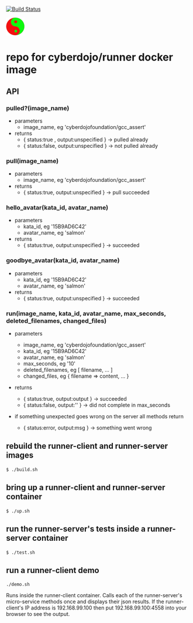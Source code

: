 
[![Build Status](https://travis-ci.org/cyber-dojo/runner.svg?branch=master)](https://travis-ci.org/cyber-dojo/runner)

<img src="https://raw.githubusercontent.com/cyber-dojo/nginx/master/images/home_page_logo.png" alt="cyber-dojo yin/yang logo" width="50px" height="50px"/>

# repo for **cyberdojo/runner** docker image

## API

### pulled?(image_name)
- parameters
  * image_name, eg 'cyberdojofoundation/gcc_assert'
- returns
  * { status:true , output:unspecified } -> pulled already
  * { status:false, output:unspecified } -> not pulled already

### pull(image_name)
- parameters
  * image_name, eg 'cyberdojofoundation/gcc_assert'
- returns
  * { status:true, output:unspecified } -> pull succeeded

### hello_avatar(kata_id, avatar_name)
- parameters
  * kata_id, eg '15B9AD6C42'
  * avatar_name, eg 'salmon'
- returns
  * { status:true, output:unspecified } -> succeeded

### goodbye_avatar(kata_id, avatar_name)
- parameters
  * kata_id, eg '15B9AD6C42'
  * avatar_name, eg 'salmon'
- returns
  * { status:true, output:unspecified } -> succeeded

### run(image_name, kata_id, avatar_name, max_seconds, deleted_filenames, changed_files)
- parameters
  * image_name, eg 'cyberdojofoundation/gcc_assert'
  * kata_id, eg '15B9AD6C42'
  * avatar_name, eg 'salmon'
  * max_seconds, eg '10'
  * deleted_filenames, eg [ filename, ... ]
  * changed_files, eg { filename => content, ... }
- returns
  * { status:true,   output:output } -> succeeded
  * { status:false,  output:'' } -> did not complete in max_seconds

- if something unexpected goes wrong on the server all methods return
  * { status:error, output:msg } -> something went wrong

## rebuild the runner-client and runner-server images
```
$ ./build.sh
```

## bring up a runner-client and runner-server container

```
$ ./up.sh
```

## run the runner-server's tests inside a runner-server container
```
$ ./test.sh
```

## run a runner-client demo
```
./demo.sh
```
Runs inside the runner-client container.
Calls each of the runner-server's micro-service methods
once and displays their json results.
If the runner-client's IP address is 192.168.99.100 then put
192.168.99.100:4558 into your browser to see the output.

